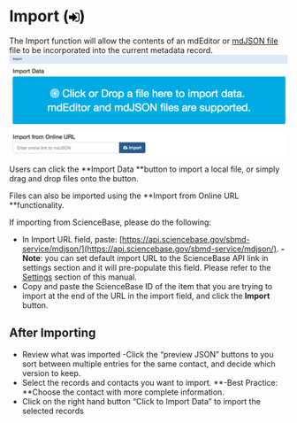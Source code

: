 # Import \(![](/assets/symbol_sign-in_16.png)\)

The Import function will allow the contents of an mdEditor or [mdJSON file](https://github.com/adiwg/mdJson-schemas/blob/master/test/draft-04.json)  file to be incorporated into the current metadata record.  
![](/assets/Import_Window.png)

Users can click the **Import Data **button to import a local file, or simply drag and drop files onto the button.

Files can also be imported using the **Import from Online URL **functionality.

If importing from ScienceBase, please do the following:

* In Import URL field, paste: [https://api.sciencebase.gov/sbmd-service/mdjson/](https://api.sciencebase.gov/sbmd-service/mdjson/).
  **-Note**: you can set default import URL to the ScienceBase API link in settings section and it will pre-populate this field. Please refer to the [Settings](/settings.md) section of this manual.
* Copy and paste the ScienceBase ID of the item that you are trying to import at the end of the URL in the import field, and click the **Import** button.

## After Importing

* Review what was imported
  -Click the “preview JSON” buttons to you sort between multiple entries for the same contact, and decide which version to keep. 
* Select the records and contacts you want to import.
  **-Best Practice: **Choose the contact with more complete information.
* Click on the right hand button “Click to Import Data” to import the selected records



